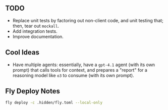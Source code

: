 ## TODO

- Replace unit tests by factoring out non-client code, and unit testing that; then, tear out `mockall`.
- Add integration tests.
- Improve documentation.

## Cool Ideas

- Have multiple agents: essentially, have a `gpt-4.1` agent (with its own prompt) that calls tools for context, and prepares a "report" for a reasoning model like `o3` to consume (with its own prompt).

## Fly Deploy Notes

```bash
fly deploy -c .hidden/fly.toml --local-only
```